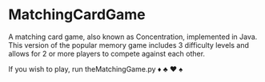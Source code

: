 # MatchingCardGame
A matching card game, also known as Concentration, implemented in Java. This version of the popular memory game includes 3 difficulty levels and allows for 2 or more players to compete against each other.


If you wish to play, run theMatchingGame.py ♦ ♣ ♥ ♠
